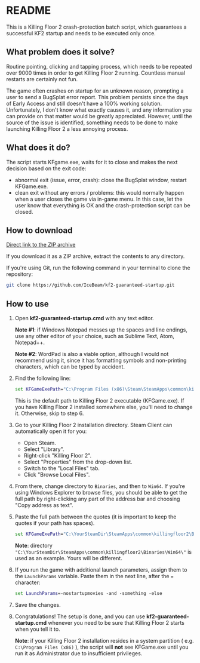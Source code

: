 # README

This is a Killing Floor 2 crash-protection batch script, which guarantees a successful KF2 startup and needs to be executed only once.

## What problem does it solve?

Routine pointing, clicking and tapping process, which needs to be repeated over 9000 times in order to get Killing Floor 2 running. Countless manual restarts are certainly not fun.

The game often crashes on startup for an unknown reason, prompting a user to send a BugSplat error report.
This problem persists since the days of Early Access and still doesn't have a 100% working solution. Unfortunately, I don't know what exactly causes it, and any information you can provide on that matter would be greatly appreciated. However, until the source of the issue is identified, something needs to be done to make launching Killing Floor 2 a less annoying process.

## What does it do?

The script starts KFgame.exe, waits for it to close and makes the next decision based on the exit code:

- abnormal exit (issue, error, crash): close the BugSplat window, restart KFGame.exe.
- clean exit without any errors / problems: this would normally happen when a user closes the game via in-game menu. In this case, let the user know that everything is OK and the crash-protection script can be closed.

## How to download

[Direct link to the ZIP archive](https://github.com/IceBeam/kf2-guaranteed-startup/archive/master.zip)

If you download it as a ZIP archive, extract the contents to any directory.

If you're using Git, run the following command in your terminal to clone the repository:

```bash
git clone https://github.com/IceBeam/kf2-guaranteed-startup.git
```

## How to use

1. Open __kf2-guaranteed-startup.cmd__ with any text editor.

    __Note #1__: if Windows Notepad messes up the spaces and line endings, use any other editor of your choice, such as Sublime Text, Atom, Notepad++.

    __Note #2__: WordPad is also a viable option, although I would not recommend using it, since it has formatting symbols and non-printing characters, which can be typed by accident.

2. Find the following line:

    ```cmd
    set KFGameExePath="C:\Program Files (x86)\Steam\SteamApps\common\killingfloor2\Binaries\Win64\"
    ```

    This is the default path to Killing Floor 2 executable (KFGame.exe). If you have Killing Floor 2 installed somewhere else, you'll need to change it. Otherwise, skip to step 6.

3. Go to your Killing Floor 2 installation directory. Steam Client can automatically open it for you:
    - Open Steam.
    - Select "Library".
    - Right-click "Killing Floor 2".
    - Select "Properties" from the drop-down list.
    - Switch to the "Local Files" tab.
    - Click "Browse Local Files".

4. From there, change directory to ```Binaries```, and then to ```Win64```. If you're using Windows Explorer to browse files, you should be able to get the full path by right-clicking any part of the address bar and choosing "Copy address as text".

5. Paste the full path between the quotes (it is important to keep the quotes if your path has spaces).

    ```cmd
    set KFGameExePath="C:\YourSteamDir\SteamApps\common\killingfloor2\Binaries\Win64\"
    ```

    __Note__: directory `"C:\YourSteamDir\SteamApps\common\killingfloor2\Binaries\Win64\"` is used as an example. Yours will be different.

6. If you run the game with additional launch parameters, assign them to the `LaunchParams` variable. Paste them in the next line, after the `=` character:

    ```cmd
    set LaunchParams=-nostartupmovies -and -something -else
    ```

7. Save the changes.

8. Congratulations! The setup is done, and you can use __kf2-guaranteed-startup.cmd__ whenever you need to be sure that Killing Floor 2 starts when you tell it to.

    __Note__: if your Killing Floor 2 installation resides in a system partition ( e.g. `C:\Program Files (x86)` ), the script will __not__ see KFGame.exe until you run it as Administrator due to insufficient privileges.
